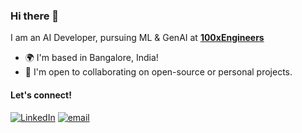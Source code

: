 ### Hi there 👋

I am an AI Developer, pursuing ML & GenAI at [**100xEngineers**](https://100xengineers.com/)

* 🌍  I'm based in Bangalore, India!
* 🤝  I'm open to collaborating on open-source or personal projects.
  
 #### Let's connect!
[<img alt="LinkedIn" src="https://img.shields.io/badge/LinkedIn-%230E76A8.svg?&style=for-the-badge&logo=LinkedIn&logoColor=white" />](https://linkedin.com/in/hafeezhmha)
[<img alt="email" src="https://img.shields.io/badge/Gmail-D14836?style=for-the-badge&logo=gmail&logoColor=white"/>](mailto:hafeezhmha629@gmail.com)
